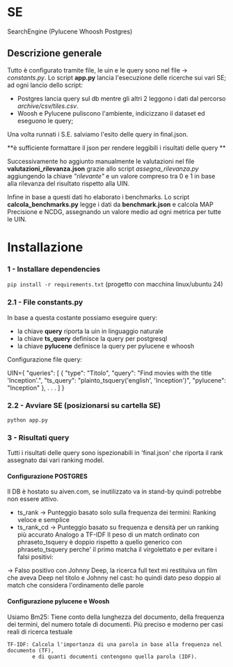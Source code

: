 # SE
 SearchEngine (Pylucene Whoosh Postgres)

## Descrizione generale
Tutto è configurato tramite file, le uin e le query sono nel file -> *constants.py*.
Lo script **app.py** lancia l'esecuzione delle ricerche sui vari SE; ad ogni lancio dello script:
- Postgres lancia query sul db mentre gli altri 2 leggono i dati dal percorso *archive/csv/tiles.csv*. 
- Woosh e Pylucene puliscono l'ambiente, indicizzano il dataset ed eseguono le query; 

Una volta runnati i S.E. salviamo l'esito delle query in final.json. 

**è sufficiente formattare il json per rendere leggibili i risultati delle query **

Successivamente ho aggiunto manualmente le valutazioni nel file **valutazioni_rilevanza.json** grazie allo script *assegna_rilevanza.py* aggiungendo la chiave *"rilevante"* e un valore compreso tra 0 e 1 in base alla rilevanza del risultato rispetto alla UIN. 

Infine in base a questi dati ho elaborato i benchmarks. 
Lo script **calcola_benchmarks.py** legge i dati da **benchmark.json** e calcola MAP Precisione e NCDG, assegnando un valore medio ad ogni metrica per tutte le UIN. 

# Installazione
### 1 - Installare dependencies  
```pip install -r requirements.txt``` (progetto con macchina linux/ubuntu 24) 

### 2.1 - File constants.py 
In base a questa costante possiamo eseguire query:
- la chiave **query** riporta la uin in linguaggio naturale 
- la chiave **ts_query** definisce la query per postgresql
- la chiave **pylucene** definisce la query per pylucene e whoosh 

Configurazione file query:

UIN={
      "queries": [
        {
          "type": "Titolo",
          "query": "Find movies with the title 'Inception'.",
          "ts_query": "plainto_tsquery('english', 'Inception')",
          "pylucene": "Inception"
        },
       .
       .
       .
       ]
       }



### 2.2 - Avviare SE (posizionarsi su cartella SE)
```python app.py```

### 3 - Risultati query
Tutti i risultati delle query sono ispezionabili in 'final.json' che riporta il rank assegnato dai vari ranking model.

#### Configurazione POSTGRES
Il DB è hostato su aiven.com, se inutilizzato va in stand-by quindi potrebbe non essere attivo. 

- ts_rank	-> Punteggio basato solo sulla frequenza dei termini: Ranking veloce e semplice
- ts_rank_cd	-> Punteggio basato su frequenza e densità per un ranking più accurato Analogo a TF-IDF
Il peso di un match ordinato con phraseto_tsquery è doppio rispetto a quello generico con phraseto_tsquery perche' il primo matcha il virgolettato e per evitare i falsi positivi:

-> Falso positivo con Johnny Deep, la ricerca full text mi restituiva un film che aveva Deep nel titolo e Johnny nel cast: ho quindi dato peso doppio al match che considera l'ordinamento delle parole

#### Configurazione pylucene e Woosh
Usiamo 
    Bm25:  Tiene conto della lunghezza del documento,
           della frequenza dei termini,
           del numero totale di documenti. 
           Più preciso e moderno per casi reali di ricerca testuale

    TF-IDF: Calcola l'importanza di una parola in base alla frequenza nel documento (TF),
            e di quanti documenti contengono quella parola (IDF).


